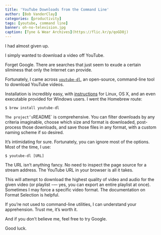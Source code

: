 ```yaml
---
title: 'YouTube Downloads from the Command Line'
author: [Bob VanderClay]
categories: [productivity]
tags: [youtube, command line]
banner: oh-no-television.jpg
caption: [Tyne & Wear Archives](https://flic.kr/p/qoGD8j)
---
```


I had almost given up.

I simply wanted to download a video off YouTube.

Forget Google. There are searches that just seem to exude a certain sliminess that only the Internet can provide.

Fortunately, I came across [`youtube-dl`][1], an open-source, command-line tool to download YouTube videos.

Installation is incredibly easy, with [instructions][2] for Linux, OS X, and an even executable provided for Windows users. I went the Homebrew route:

```
$ brew install youtube-dl
```
`
The project’s `README` is comprehensive. You can filter downloads by any criteria imaginable, choose which size and format is downloaded, post-process those downloads, and save those files in any format, with a custom naming scheme if so desired.

It’s intimidating for sure. Fortunately, you can ignore most of the options. Most of the time, I use:

```
$ youtube-dl [URL]
```

The URL isn’t anything fancy. No need to inspect the page source for a stream address. The YouTube URL in your browser is all it takes.

This will attempt to download the highest quality of video and audio for the given video (or playlist -— yes, you can export an entire playlist at once). Sometimes I may force a specific video format. The documentation on Format Selection is helpful.

If you’re not used to command-line utilities, I can understand your apprehension. Trust me, it’s worth it.

And if you don’t believe me, feel free to try Google.

Good luck.

[1]:	https://rg3.github.io/youtube-dl/
[2]:	https://rg3.github.io/youtube-dl/download.html